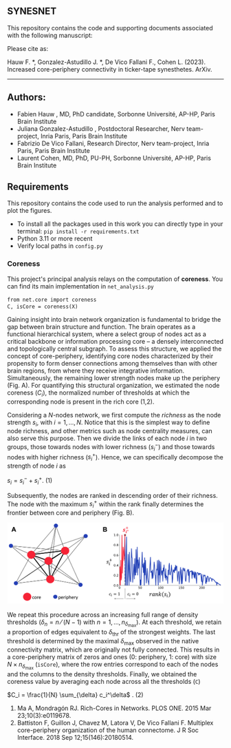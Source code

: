 SYNESNET
---
This repository contains the code and supporting documents associated with the following manuscript:


Please cite as:

Hauw F. *, Gonzalez-Astudillo J. *, De Vico Fallani F., Cohen L. (2023). Increased core-periphery connectivity in ticker-tape synesthetes. ArXiv.

---
## Authors:
* Fabien Hauw , MD, PhD candidate, Sorbonne Université, AP-HP, Paris Brain Institute
* Juliana Gonzalez-Astudillo , Postdoctoral Researcher, Nerv team-project, Inria Paris, Paris Brain Institute
* Fabrizio De Vico Fallani, Research Director, Nerv team-project, Inria Paris, Paris Brain Institute
* Laurent Cohen, MD, PhD, PU-PH, Sorbonne Université, AP-HP, Paris Brain Institute


## Requirements
This repository contains the code used to run the analysis performed and to plot the figures.

- To install all the packages used in this work you can directly type in your terminal:
`pip install -r requirements.txt`
- Python 3.11 or more recent
- Verify local paths in `config.py`


### Coreness
This project's principal analysis relays on the computation of **coreness**. You can find its main implementation in `net_analysis.py`
```
from net.core import coreness
C, isCore = coreness(X)
```

Gaining insight into brain network organization is fundamental to bridge the gap between brain structure and function. 
The brain operates as a functional hierarchical system, where a select group of nodes act as a critical backbone or information processing core – a densely interconnected and topologically central subgraph. 
To assess this structure, we applied the concept of core-periphery, identifying core nodes characterized by their propensity to form denser connections among themselves than with other brain regions, from where they receive integrative information. 
Simultaneously, the remaining lower strength nodes make up the periphery (Fig. A). For quantifying this structural organization, we estimated the node coreness ($C_i$), the normalized number of thresholds at which the corresponding node is present in the rich core (1,2).

Considering a $N$-nodes network, we first compute the _richness_ as the node strength $s_i$, with $i=1,…,N$. 
Notice that this is the simplest way to define node richness, and other metrics such as node centrality measures, can also serve this purpose. 
Then we divide the links of each node $i$ in two groups, those towards nodes with lower richness ($s_i^-$) and those towards nodes with higher richness ($s_i^+$). 
Hence, we can specifically decompose the strength of node $i$ as

$s_i=s_i^-+s_i^+$.		(1)

Subsequently, the nodes are ranked in descending order of their richness. 
The node with the maximum $s_i^+$ within the rank finally determines the frontier between core and periphery (Fig. B). 

![Fig. 1](./figures/coreness_theory.png)

We repeat this procedure across an increasing full range of density thresholds ($\delta_n=n⁄(N-1)$ with $n=1, \ldots, n_{\delta_{\text{max}}}$). 
At each threshold, we retain a proportion of edges equivalent to $\delta_{\text{thr}}$ of the strongest weights. 
The last threshold is determined by the maximal $\delta_{\text{max}}$ observed in the native connectivity matrix, which are originally not fully connected. 
This results in a core-periphery matrix of zeros and ones (0: periphery, 1: core) with size $N \times n_{\delta_{\text{max}}}$ (`isCore`), where the row entries correspond to each of the nodes and the columns to the density thresholds. 
Finally, we obtained the coreness value by averaging each node across all the thresholds (`C`)

$C_i = \frac{1}{N} \sum_{\delta} c_i^\delta$ .		(2)


1.	Ma A, Mondragón RJ. Rich-Cores in Networks. PLOS ONE. 2015 Mar 23;10(3):e0119678. 
2.	Battiston F, Guillon J, Chavez M, Latora V, De Vico Fallani F. Multiplex core-periphery organization of the human connectome. J R Soc Interface. 2018 Sep 12;15(146):20180514. 
